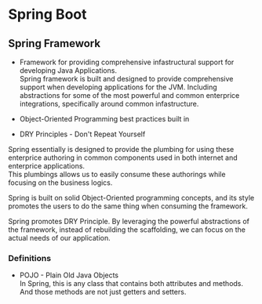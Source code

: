# Spring Boot

## Spring Framework 

* Framework for providing comprehensive infastructural support for developing Java Applications.  
Spring framework is built and designed to provide comprehensive support when developing applications for the JVM. Including abstractions for some of the most powerful and common enterprice integrations, specifically around common infastructure.  

* Object-Oriented Programming best practices built in  
* DRY Principles - Don't Repeat Yourself  

  
Spring essentially is designed to provide the plumbing for using these enterprice authoring in common components used in both internet and enterprice applications.  
This plumbings allows us to easily consume these authorings while focusing on the business logics.  

Spring is built on solid Object-Oriented programming concepts, and its style promotes the users to do the same thing when consuming the framework.  

Spring promotes DRY Principle. By leveraging the powerful abstractions of the framework, instead of rebuilding the scaffolding, we can focus on the actual needs of our application.  

### Definitions 

* POJO - Plain Old Java Objects  
In Spring, this is any class that contains both attributes and methods. And those methods are not just getters and setters.  
